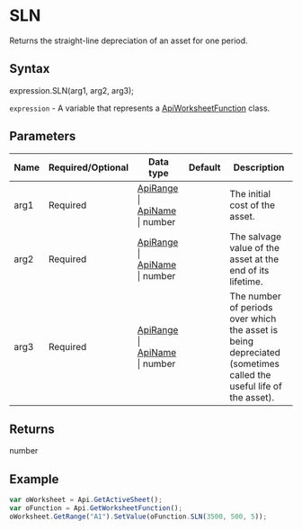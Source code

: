 # SLN

Returns the straight-line depreciation of an asset for one period.

## Syntax

expression.SLN(arg1, arg2, arg3);

`expression` - A variable that represents a [ApiWorksheetFunction](../ApiWorksheetFunction.md) class.

## Parameters

| **Name** | **Required/Optional** | **Data type** | **Default** | **Description** |
| ------------- | ------------- | ------------- | ------------- | ------------- |
| arg1 | Required | [ApiRange](../../ApiRange/ApiRange.md) &#124; [ApiName](../../ApiName/ApiName.md) &#124; number |  | The initial cost of the asset. |
| arg2 | Required | [ApiRange](../../ApiRange/ApiRange.md) &#124; [ApiName](../../ApiName/ApiName.md) &#124; number |  | The salvage value of the asset at the end of its lifetime. |
| arg3 | Required | [ApiRange](../../ApiRange/ApiRange.md) &#124; [ApiName](../../ApiName/ApiName.md) &#124; number |  | The number of periods over which the asset is being depreciated (sometimes called the useful life of the asset). |

## Returns

number

## Example



```javascript
var oWorksheet = Api.GetActiveSheet();
var oFunction = Api.GetWorksheetFunction();
oWorksheet.GetRange("A1").SetValue(oFunction.SLN(3500, 500, 5));
```
